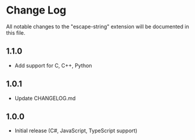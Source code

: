 # Change Log

All notable changes to the "escape-string" extension will be documented in this file.

## 1.1.0

- Add support for C, C++, Python

## 1.0.1

- Update CHANGELOG.md

## 1.0.0

- Initial release (C#, JavaScript, TypeScript support)
